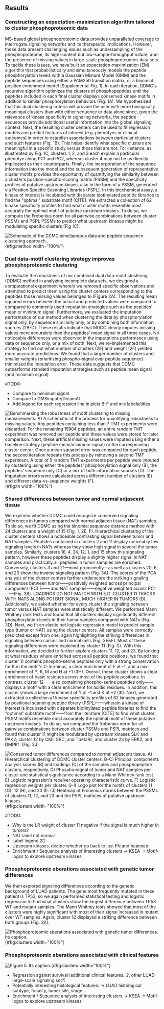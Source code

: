 ## Results


### Constructing an expectation-maximization algorithm tailored to cluster phosphoproteomic data

MS-based global phosphoproteomic data provides unparalleled coverage to interrogate signaling networks and its therapeutic implications. However, these data present challenging issues such as undersampling of the phosphoproteome, its high-content but low-sample-throughput nature, and the presence of missing values in large-scale phosphoproteomics data sets. To tackle these issues, we have built an expectation-maximization (EM) algorithm that probabilistically and simultaneously models the peptide phosphorylation levels with a Gaussian Mixture Model (GMM) and the peptide sequences using either a PAM250 transition matrix, or a binomial position enrichment model (Supplemental Fig. 1). In each iteration, DDMC's recursive algorithm optimizes the clusters of phosphopeptides until the peptides included in each final cluster displays conserved kinase motifs in addition to similar phosphorylation behaviors (Fig. 1A). We hypothesized that this dual clustering criteria will provide the user with more biologically meaningul clusters than with either sequence or data alone since, given the relevance of kinase specificity in signaling networks, the peptide sequences provide additional useful information into the global signaling context. Next, the resulting cluster centers can be used to fit regression models and predict features of interest (e.g. phenotyes or clinical outcomes) in order to establish associations between particular clusters and such features (Fig. 1B). This helps identify what specific clusters are meaningful in a specific study versus those that are not. For instance, as illustreated by Fig. 1C, clusters 1, 2, and 3 each explain a particular phenotye along PC1 and PC2, whereas cluster 4 may not be as directly implicated as their counterparts. Finally, the incorporation of the sequence information into the model and the subsequent generation of representative cluster motifs provides the opportunity of quantifying the similarity between a cluster's position-specific-scoring matrix (PSSM) and the specificity profiles of putative upstream kinaes, also in the form of a PSSM, generated via Position Specific Scanning Libraries (PSPL). In this biochemical assay, a kinase of interest is incubated with disparate biotinylated peptide libraries to find the "optimal" substrate motif [CITE]. We extracted a collection of 62 kinase specificity profiles to find what cluster motifs resemble most accuratly the optimal motif of putative upstream kinases. To do so, we compute the Frobenius norm for all pairwise combinations between cluster PSSMs and PSPL PSSMs to predict what upstream kinases might be modulating specific clusters (Fig 1C). 


![**Schematic of the DDMC simultaneous data and peptide sequence clustering approach.**.](EM_diagram.svg "Figure 1"){#fig:method width="100%"}


### Dual data-motif clustering strategy improves phosphoproteomic clustering

To evaluate the robustness of our combinad dual data-motif clustering (DDMC) method in analyzing incomplete data sets, we designed a computational experiment wherein we removed specific observations and attempted to predict them using the cluster centers corresponding to the peptides those missing values belonged to (Figure 2A). The resulting mean squared errors between the actual and predicted values were compared to compared to commonly used imputation strategies such as the peptides' mean or minimum signal. Furthermore, we evaluated the imputation performance of our method when clustering the data by phosphorylation signal only, by sequence similarity only, or by combining both information sources (2B-D). These results indicate that MDCC clearly imputes missing values more accurately than the peptides' mean signal in all three cases. No noticeable differences were observed in the imputations performance using data or sequence only, or a mix of both. Next, we re-implemented this strategy to find out what number of clusters (2E) and weight (2F) yielded more accurate predictions. We found that a larger number of clusters and smaller weights (prioritizing phospho-signal over peptide sequence) minimized the imputation error. These data suggests that DDMC outperforms standard imputation strategies such as peptide mean signal (and minimum signal).   

#TODO: 
- Compare to minimum signal
- Compare to GMSimpute/DreamAI
- Add legend for each regression line in plots B-F and mix labels/titles

![**Benchmarking the robustness of motif clustering to missing measurements.** A) A schematic of the process for quantifying robustness to missing values. Any peptides containing less than 7 TMT experiments were discarded. For the remaining 15904 peptides, an entire random TMT experiment was removed per peptide and these values were stored for later comparison. Next, these artifical missing values were imputed using either a baseline strategy (peptide mean/minimum signal) or the corresponding cluster center. Once a mean squared error was computed for each peptide, the second iteration repeats this process by removing a second TMT experiment. A total of 5 random TMT experiments per peptide were imputed by clustering using either the peptides' phosphorylation signal only (B), the peptides' sequence only (C) or a mix of both information sources (D). The imputation errors were calculated across different number of clusters (E) and different data-vs-sequence weights (F).](figureM2.svg "Figure 2"){#fig:tn width="100%"}


### Shared differences between tumor and normal adjascent tissue

We explored whether DDMC could recognize conserved signaling differences in tumors compared with normal adjacen tissue (NAT) samples. To do so, we fit DDMC using the binomial sequence distance method with 24 clusters and a weight of 15 (Fig. 1, 2E, F). Hierarchical clustering of the cluster centers shows a noticeable contrasting signal between tumor and NAT samples. Peptides contained in clusters 2 and 11 display noticeably low signaling levels in NATs whereas they show high signal in several the tumor samples. Similarly, clusters 16, 4, 24, 12, 1, and 15 show this signaling pattern, however these peptides display a slightly higher signal in NAT samples and practically all peptides in tumor samples are enriched. Conversely, clusters 3 and 21––most prominently––as well as clusters 20, 6, and 23 show the inverse signaling pattern (Fig. 3A). The scores of the PCA analysis of the cluster centers further underscore the striking signaling differences between tumor——positively weighted across principal component (PC) 1—— and NAT samples——negative weighted across PC1——(Fig. 3B). LOADINGS DO NOT MATCH WITH E.G. CLUSTER 11 TRACKS WITH NATS ALONG PC1 BUT SIGNAL MUCH HIGHER IN TUMORS (D). Additionally, we asked whether for every cluster the signaling between tumor versus NAT samples were statistically different. We performed Mann Whitney rank tests and found that all clusters display significantly different phosphorylation levels in their tumor samples compared with NATs (Fig. 3D). Next, we fit an elastic net logistic regression model to predict sample type (tumor or NAT) using the cluster centers. All samples were correctly predicted except from one, again highlighting the striking differences in signaling between cancer and normal cells (Fig. 3E&F). Most of these signaling differences were expleined by cluster 11 (Fig. G). With this information, we decided to further explore clusters 11, 12, and 23. By looking at what residues where enriched across all peptide positions, we found that cluster 11 contains phospho-serine peptides only with a strong conservation for K in the motif's C-terminus, a clear enrichment of F at -1, and a mix enrichment of Y, K, M and H at +1 (3H). Overall, these cluster shows a clear enrichment of basic residues across most of the peptide positions. In contrast, cluster 12——also containing phospho-serine peptides only——displays a motif with a clear enrichment for acidic residues. In addition, this cluster shows a large enrichment of Y at -1 and K at +2 (3I). Next, we extracted a collection of kinase specificity profiles of 62 kinases generated by positional scanning peptide library (PSPL)——wherein a kinase of interest is incubated with disparate biotinylated peptide libraries to find the "optimal" substrate motif——from the literature [CITE] to find what cluster PSSM motifs resemble most accurately the optimal motif of these putative upstream kinases. To do so, we computed the frobenius norm for all pairwise combinations between cluster PSSMs and PSPL matrices and found that cluster 11 might be modulated by upstream kinases SLK and PAK2; cluster 12 by CKII, SRC, and TbetaRII, and cluster 23 by ERK2, and DMPK1. (Fig. 3J)


![**Conserved tumor differences compared to normal adjascent tissue.** A) Hierarchical clustering of DDMC cluster centers. B–C) Principal components analysis scores (B) and loadings (C) of the samples and phosphopeptide clusters, respectively. D) Phospho-signal of tumor and NAT samples per cluster and statistical significance according to a Mann Whitney rank test. E) Logistic regression's receiver operating characteristic curve. F) Logistic regression weights per cluster. G-I) Logo plot for the motifs of clusters 11 (G), 12 (H), and 23 (I). (J) Heatmap of Frobenius norms between the PSSMs of clusters 11, 12, and 23 and the PSPL matrices of putative upstream kinases.](figureM3.svg "Figure 3"){#fig:clusters width="100%"}

 #TODO:
- Why is the LR weight of cluster 11 negative if the signal is much higher in tumors?
- NAT label not normal
- Label legend 2D
- Upstream kinases, decide whether go back to just FN and heatmap
- Enrichment / Sequence analysis of interesting clusters
    -> KSEA
    -> Motif-logos to explore upstream kinases

### Phosphoproteomic aberations associated with genetic tumor differences

We then explored signaling differences according to the genetic background of LUAD patients. The gene most frequently mutated in these patient is TP53, so we again performed statistical testing and logistic regression to find what clusters show the largest difference between TP53 WT and mutant samples. The Mann Whitney tests showed that most of the clusters were highly significant with most of their signal increased in mutant over WT samples. Again, cluster 12 displayed a striking difference between both groups (Fig. 3A). 


![**Phosphoproteomic aberations associated with genetic tumor differences.** Its caption.](figureM4.svg "Figure 4"){#fig:clusters width="100%"}

    
### Phosphoproteomic aberations associated with clinical features

![**Figure 5.** Its caption.](figureM5.svg "Figure 5"){#fig:clusters width="100%"}
- Regression against survival (additional clinical features...?, other LUAD large-scale signaling set?)
- Potentially interesting histological features:
    -> LUAD histological subtype, focality, tumor site, stage...
- Enrichment / Sequence analysis of interesting clusters
    -> KSEA
    -> Motif-logos to explore upstream kinases
